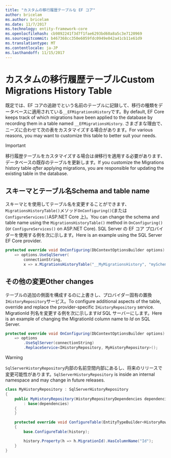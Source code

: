 ```yaml
---
title: "カスタムの移行履歴テーブルな EF コア"
author: bricelam
ms.author: bricelam
ms.date: 11/7/2017
ms.technology: entity-framework-core
ms.openlocfilehash: cb9892241f3d7f1fae6293bd60a8a5c3e7120969
ms.sourcegitcommit: b467368cc350e6059fdc0949e042a41cb11e61d9
ms.translationtype: MT
ms.contentlocale: ja-JP
ms.lasthandoff: 11/15/2017
---
```

<a name="custom-migrations-history-table"></a><span data-ttu-id="b4c59-102">カスタムの移行履歴テーブル</span><span class="sxs-lookup"><span data-stu-id="b4c59-102">Custom Migrations History Table</span></span>
===============================
<span data-ttu-id="b4c59-103">既定では、EF コアの追跡でという名前のテーブルに記録して、移行の種類をデータベースに適用されている`__EFMigrationsHistory`です。</span><span class="sxs-lookup"><span data-stu-id="b4c59-103">By default, EF Core keeps track of which migrations have been applied to the database by recording them in a table named `__EFMigrationsHistory`.</span></span> <span data-ttu-id="b4c59-104">さまざまな理由で、ニーズに合わせて次の表をカスタマイズする場合があります。</span><span class="sxs-lookup"><span data-stu-id="b4c59-104">For various reasons, you may want to customize this table to better suit your needs.</span></span>

> [!IMPORTANT]
> <span data-ttu-id="b4c59-105">移行履歴テーブルをカスタマイズする場合は*後*移行を適用する必要があります、データベースの既存のテーブルを更新します。</span><span class="sxs-lookup"><span data-stu-id="b4c59-105">If you customize the Migrations history table *after* applying migrations, you are responsible for updating the existing table in the database.</span></span>

<a name="schema-and-table-name"></a><span data-ttu-id="b4c59-106">スキーマとテーブル名</span><span class="sxs-lookup"><span data-stu-id="b4c59-106">Schema and table name</span></span>
----------------------
<span data-ttu-id="b4c59-107">スキーマとを使用してテーブル名を変更することができます、`MigrationsHistoryTable()`メソッド`OnConfiguring()`(または`ConfigureServices()`ASP.NET Core 上)。</span><span class="sxs-lookup"><span data-stu-id="b4c59-107">You can change the schema and table name using the `MigrationsHistoryTable()` method in `OnConfiguring()` (or `ConfigureServices()` on ASP.NET Core).</span></span> <span data-ttu-id="b4c59-108">SQL Server の EF コア プロバイダーを使用する例を次に示します。</span><span class="sxs-lookup"><span data-stu-id="b4c59-108">Here is an example using the SQL Server EF Core provider.</span></span>

``` csharp
protected override void OnConfiguring(DbContextOptionsBuilder options)
    => options.UseSqlServer(
        connectionString,
        x => x.MigrationsHistoryTable("__MyMigrationsHistory", "mySchema"));
```

<a name="other-changes"></a><span data-ttu-id="b4c59-109">その他の変更</span><span class="sxs-lookup"><span data-stu-id="b4c59-109">Other changes</span></span>
-------------
<span data-ttu-id="b4c59-110">テーブルの追加の側面を構成するのに上書きし、プロバイダー固有の置換`IHistoryRepository`サービス。</span><span class="sxs-lookup"><span data-stu-id="b4c59-110">To configure additional aspects of the table, override and replace the provider-specific `IHistoryRepository` service.</span></span> <span data-ttu-id="b4c59-111">MigrationId 列名を変更する例を次に示します*Id* SQL サーバーにします。</span><span class="sxs-lookup"><span data-stu-id="b4c59-111">Here is an example of changing the MigrationId column name to *Id* on SQL Server.</span></span>

``` csharp
protected override void OnConfiguring(DbContextOptionsBuilder options)
    => options
        .UseSqlServer(connectionString)
        .ReplaceService<IHistoryRepository, MyHistoryRepository>();
```

> [!WARNING]
> <span data-ttu-id="b4c59-112">`SqlServerHistoryRepository`内部の名前空間内部にあるし、将来のリリースで変更可能性があります。</span><span class="sxs-lookup"><span data-stu-id="b4c59-112">`SqlServerHistoryRepository` is inside an internal namespace and may change in future releases.</span></span>

``` csharp
class MyHistoryRepository : SqlServerHistoryRepository
{
    public MyHistoryRepository(HistoryRepositoryDependencies dependencies)
        : base(dependencies)
    {
    }

    protected override void ConfigureTable(EntityTypeBuilder<HistoryRow> history)
    {
        base.ConfigureTable(history);

        history.Property(h => h.MigrationId).HasColumnName("Id");
    }
}
```
